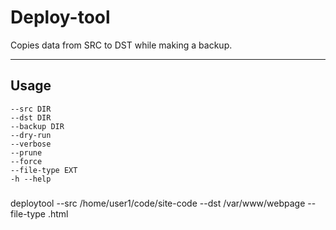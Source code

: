 # Deploy-tool

Copies data from SRC to DST while making a backup.

---
## Usage
    --src DIR
    --dst DIR
    --backup DIR
    --dry-run
    --verbose
    --prune
    --force
    --file-type EXT
    -h --help

### 
deploytool --src /home/user1/code/site-code --dst /var/www/webpage --file-type .html 
